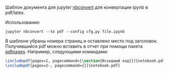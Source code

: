 Шаблон документа для jupyter [nbconvert](https://nbconvert.readthedocs.io/en/latest/) для конвертации ipynb в pdf/latex.

Использование:
```
jupyter nbconvert --to pdf --config cfg.py file.ipynb
```

В шаблоне убраны номера страниц и оставлено место под заголовок. Получившийся pdf можно вставить в отчет при помощи пакета [pdfpages](https://www.ctan.org/pkg/pdfpages). Например, следующими командами:
```tex
\includepdf[pages=1, pagecommand={\section{Исходный код}}]{notebook.pdf}
\includepdf[pages=2-, pagecommand={}]{notebook.pdf}
```